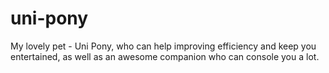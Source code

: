 # uni-pony
My lovely pet - Uni Pony, who can help improving efficiency and keep you entertained, as well as an awesome companion who can console you a lot.
